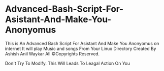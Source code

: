# Advanced-Bash-Script-For-Asistant-And-Make-You-Anonyomus
This is An Advanced Bash Script For Asistant And Make You Anonyomus on internet It will play Music and songs From Your Linux Directory Created By 
Ashish Anil Waykar
All ©️Copyrights Reserved.

Don't Try To Modify.
This Will Leads To Leagal Action On You
